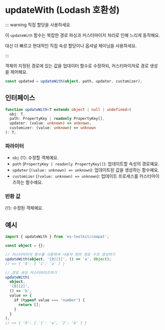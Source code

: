 # updateWith (Lodash 호환성)

::: warning 직접 할당을 사용하세요

이 `updateWith` 함수는 복잡한 경로 파싱과 커스터마이저 처리로 인해 느리게 동작해요.

대신 더 빠르고 현대적인 직접 속성 할당이나 옵셔널 체이닝을 사용하세요.

:::

객체의 지정된 경로에 있는 값을 업데이터 함수로 수정하되, 커스터마이저로 경로 생성을 제어해요.

```typescript
const updated = updateWith(object, path, updater, customizer);
```

## 인터페이스

```typescript
function updateWith<T extends object | null | undefined>(
  obj: T,
  path: PropertyKey | readonly PropertyKey[],
  updater: (value: unknown) => unknown,
  customizer: (value: unknown) => unknown
): T;
```

### 파라미터

- `obj` (`T`): 수정할 객체예요.
- `path` (`PropertyKey | readonly PropertyKey[]`): 업데이트할 속성의 경로예요.
- `updater` (`(value: unknown) => unknown`): 업데이트된 값을 생성하는 함수예요.
- `customizer` (`(value: unknown) => unknown`): 업데이트 프로세스를 커스터마이즈하는 함수예요.

### 반환 값

(`T`): 수정된 객체예요.

## 예시

```typescript
import { updateWith } from 'es-toolkit/compat';

const object = {};

// 커스터마이저 함수를 사용하여 사용자 정의 경로 구조 생성하기
updateWith(object, '[0][1]', () => 'a', Object);
// => { '0': { '1': 'a' } }

// 경로 생성 커스터마이즈하기
updateWith(
  object,
  '[0][2]',
  () => 'b',
  value => {
    if (typeof value === 'number') {
      return [];
    }
  }
);
// => { '0': { '1': 'a', '2': 'b' } }
```
